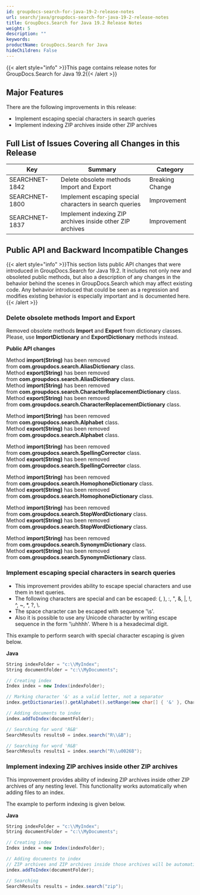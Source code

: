 ```yaml
---
id: groupdocs-search-for-java-19-2-release-notes
url: search/java/groupdocs-search-for-java-19-2-release-notes
title: GroupDocs.Search for Java 19.2 Release Notes
weight: 5
description: ""
keywords: 
productName: GroupDocs.Search for Java
hideChildren: False
---
```

{{< alert style="info" >}}This page contains release notes for GroupDocs.Search for Java 19.2{{< /alert >}}

## Major Features

There are the following improvements in this release:

*   Implement escaping special characters in search queries
*   Implement indexing ZIP archives inside other ZIP archives

## Full List of Issues Covering all Changes in this Release

| Key | Summary | Category |
| --- | --- | --- |
| SEARCHNET-1842 | Delete obsolete methods Import and Export | Breaking Change |
| SEARCHNET-1800 | Implement escaping special characters in search queries | Improvement |
| SEARCHNET-1837 | Implement indexing ZIP archives inside other ZIP archives | Improvement |

## Public API and Backward Incompatible Changes

{{< alert style="info" >}}This section lists public API changes that were introduced in GroupDocs.Search for Java 19.2. It includes not only new and obsoleted public methods, but also a description of any changes in the behavior behind the scenes in GroupDocs.Search which may affect existing code. Any behavior introduced that could be seen as a regression and modifies existing behavior is especially important and is documented here.{{< /alert >}}

### Delete obsolete methods Import and Export

Removed obsolete methods **Import** and **Export** from dictionary classes. Please, use **ImportDictionary** and **ExportDictionary** methods instead.

**Public API changes**

Method **import(String)** has been removed from **com.groupdocs.search.AliasDictionary** class.  
Method **export(String)** has been removed from **com.groupdocs.search.AliasDictionary** class.  
Method **import(String)** has been removed from **com.groupdocs.search.CharacterReplacementDictionary** class.  
Method **export(String)** has been removed from **com.groupdocs.search.CharacterReplacementDictionary** class.

Method **import(String)** has been removed from **com.groupdocs.search.Alphabet** class.  
Method **export(String)** has been removed from **com.groupdocs.search.Alphabet** class.

Method **import(String)** has been removed from **com.groupdocs.search.SpellingCorrector** class.  
Method **export(String)** has been removed from **com.groupdocs.search.SpellingCorrector** class.

Method **import(String)** has been removed from **com.groupdocs.search.HomophoneDictionary** class.  
Method **export(String)** has been removed from **com.groupdocs.search.HomophoneDictionary** class.

Method **import(String)** has been removed from **com.groupdocs.search.StopWordDictionary** class.  
Method **export(String)** has been removed from **com.groupdocs.search.StopWordDictionary** class.

Method **import(String)** has been removed from **com.groupdocs.search.SynonymDictionary** class.  
Method **export(String)** has been removed from **com.groupdocs.search.SynonymDictionary** class.

### Implement escaping special characters in search queries

*   This improvement provides ability to escape special characters and use them in text queries.
*   The following characters are special and can be escaped: (, ), :, ", &, |, !, ^, ~, \*, ?, \\.
*   The space character can be escaped with sequence '\\s'.
*   Also it is possible to use any Unicode character by writing escape sequence in the form '\\uhhhh'. Where h is a hexadecimal digit.

This example to perform search with special character escaping is given below.

**Java**

```csharp
String indexFolder = "c:\\MyIndex";
String documentFolder = "c:\\MyDocuments";

// Creating index
Index index = new Index(indexFolder);

// Marking character '&' as a valid letter, not a separator
index.getDictionaries().getAlphabet().setRange(new char[] { '&' }, CharacterType.Letter);

// Adding documents to index
index.addToIndex(documentFolder);

// Searching for word 'R&B'
SearchResults results0 = index.search("R\\&B");

// Searching for word 'R&B'
SearchResults results1 = index.search("R\\u0026B");
```

### Implement indexing ZIP archives inside other ZIP archives

This improvement provides ability of indexing ZIP archives inside other ZIP archives of any nesting level. This functionality works automatically when adding files to an index.

The example to perform indexing is given below.

**Java**

```csharp
String indexFolder = "c:\\MyIndex";
String documentFolder = "c:\\MyDocuments";

// Creating index
Index index = new Index(indexFolder);

// Adding documents to index
// ZIP archives and ZIP archives inside those archives will be automatically added to index
index.addToIndex(documentFolder);

// Searching
SearchResults results = index.search("zip");

```
